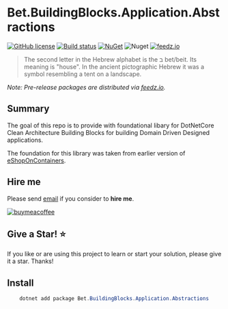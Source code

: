 # Bet.BuildingBlocks.Application.Abstractions

[![GitHub license](https://img.shields.io/badge/license-MIT-blue.svg?style=flat-square)](https://raw.githubusercontent.com/kdcllc/Bet.BuildingBlocks.Application.Abstractions/master/LICENSE)
[![Build status](https://ci.appveyor.com/api/projects/status/egmo2h7c3nmgj82u?svg=true)](https://ci.appveyor.com/project/kdcllc/bet-buildingblocks)
[![NuGet](https://img.shields.io/nuget/v/Bet.BuildingBlocks.Application.Abstractions.svg)](https://www.nuget.org/packages?q=Bet.BuildingBlocks.Application.Abstractions)
![Nuget](https://img.shields.io/nuget/dt/Bet.BuildingBlocks.Application.Abstractions)
[![feedz.io](https://img.shields.io/badge/endpoint.svg?url=https://f.feedz.io/kdcllc/kdcllc/shield/Bet.BuildingBlocks.Application.Abstractions/latest)](https://f.feedz.io/kdcllc/kdcllc/packages/Bet.BuildingBlocks.Application.Abstractions/latest/download)

> The second letter in the Hebrew alphabet is the ב bet/beit. Its meaning is "house". In the ancient pictographic Hebrew it was a symbol resembling a tent on a landscape.

_Note: Pre-release packages are distributed via [feedz.io](https://f.feedz.io/kdcllc/kdcllc/nuget/index.json)._

## Summary

The goal of this repo is to provide with foundational libary for DotNetCore Clean Architecture Building Blocks for building Domain Driven Designed applications.

The foundation for this library was taken from earlier version of [eShopOnContainers](https://github.com/dotnet-architecture/eShopOnContainers).

## Hire me

Please send [email](mailto:kingdavidconsulting@gmail.com) if you consider to **hire me**.

[![buymeacoffee](https://www.buymeacoffee.com/assets/img/custom_images/orange_img.png)](https://www.buymeacoffee.com/vyve0og)

## Give a Star! :star:

If you like or are using this project to learn or start your solution, please give it a star. Thanks!

## Install

```csharp
    dotnet add package Bet.BuildingBlocks.Application.Abstractions
```
